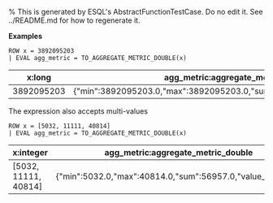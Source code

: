 % This is generated by ESQL's AbstractFunctionTestCase. Do no edit it. See ../README.md for how to regenerate it.

**Examples**

```esql
ROW x = 3892095203
| EVAL agg_metric = TO_AGGREGATE_METRIC_DOUBLE(x)
```

| x:long | agg_metric:aggregate_metric_double |
| --- | --- |
| 3892095203 | {"min":3892095203.0,"max":3892095203.0,"sum":3892095203.0,"value_count":1} |

The expression also accepts multi-values

```esql
ROW x = [5032, 11111, 40814]
| EVAL agg_metric = TO_AGGREGATE_METRIC_DOUBLE(x)
```

| x:integer | agg_metric:aggregate_metric_double |
| --- | --- |
| [5032, 11111, 40814] | {"min":5032.0,"max":40814.0,"sum":56957.0,"value_count":3} |


